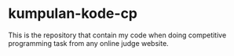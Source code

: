 # kumpulan-kode-cp

This is the repository that contain my code when doing competitive programming task from any online judge website.
